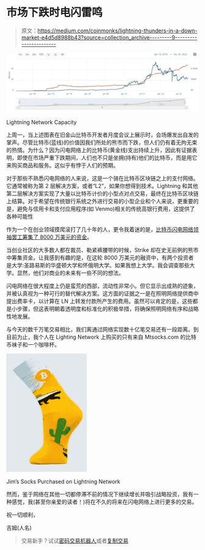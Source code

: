 # 市场下跌时电闪雷鸣

> 原文：<https://medium.com/coinmonks/lightning-thunders-in-a-down-market-e4d5d8988b43?source=collection_archive---------9----------------------->

![](img/0c4fd3a15868639dda6c7425d42faeb2.png)

Lightning Network Capacity

上周一，当上述图表在旧金山比特币开发者月度会议上展示时，会场爆发出自发的掌声。尽管比特币(蓝线)的价值因我们所处的熊市而下跌，但人们仍有着无拘无束的热情。为什么？因为闪电网络上的比特币(黄金线)支出持续上升，因此有证据表明，即使在市场严重下跌期间，人们也不只是坐拥(持有)他们的比特币，而是用它来购买商品和服务。这似乎有悖于人们的预期。

对于那些不熟悉闪电网络的人来说，这是一个骑在比特币区块链之上的支付网络。它通常被称为第 2 层解决方案，或者“L2”，如果你想得到技术。Lightning 和其他第二层解决方案实现了大量以比特币计价的小型点对点交易，最终在比特币区块链上结算。对于希望在传统银行系统之外进行交易的小型企业和个人来说，更重要的是，避免与信用卡和支付应用程序(如 Venmo)相关的传统高银行费用，这提供了各种可能性

作为一个在创业领域摸爬滚打了几十年的人，更令我着迷的是，[比特币闪电网络领袖罢工筹集了 8000 万美元的资金](https://www.businesswire.com/news/home/20220927005786/en/Bitcoin-Lightning-Network-Leader-Strike-Raises-80-Million-Funding-Round-to-Revolutionize-Payments-for-Merchants-and-Consumers-Globally)。

当创业社区的大多数人都在裁员、勒紧裤腰带的时候，Strike 却在史无前例的熊市中筹集资金。让我感到有趣的是，在这轮 8000 万美元的融资中，有两个投资者是大学:圣路易斯的华盛顿大学和怀俄明大学。如果我想上大学。我会调查那些大学。显然，他们对商业的未来有一些不同的想法。

闪电网络在很大程度上仍是蛮荒的西部，流动性非常小。但它显示出成熟的迹象，并被认真视为一种可行的替代解决方案。这方面的证据之一是在照明网络提供商中提出费率卡，以计算在 LN 上转发付款所产生的费用。虽然可以肯定的是，这些都是小步骤，但这表明朝着透明度和标准化的积极举措，将确保照明网络有序和战略性地发展。

与今天的数千万笔交易相比，我们离通过网络实现数十亿笔交易还有一段距离。到目前为止，我个人在 Lighting Network 上购买的只有来自 Mtsocks.com 的比特币袜子和一个咖啡杯。

![](img/8fbcbc74d10d0be7d6cd9169f93fd6f1.png)

Jim’s Socks Purchased on Lightning Network

然而，鉴于网络在其他一切都停滞不前的情况下继续增长并吸引战略投资，我有一种感觉，我(甚至你亲爱的读者！)将在不久的将来在闪电网络上进行更多的交易。

祝一切顺利，

吉姆(人名)

> 交易新手？试试[密码交易机器人](/coinmonks/crypto-trading-bot-c2ffce8acb2a)或者[复制交易](/coinmonks/top-10-crypto-copy-trading-platforms-for-beginners-d0c37c7d698c)